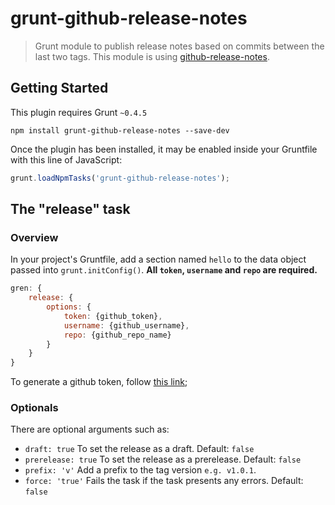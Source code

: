 # grunt-github-release-notes

> Grunt module to publish release notes based on commits between the last two tags.
This module is using [github-release-notes](https://github.com/alexcanessa/github-release-notes).

## Getting Started
This plugin requires Grunt `~0.4.5`

```shell
npm install grunt-github-release-notes --save-dev
```

Once the plugin has been installed, it may be enabled inside your Gruntfile with this line of JavaScript:

```js
grunt.loadNpmTasks('grunt-github-release-notes');
```

## The "release" task

### Overview
In your project's Gruntfile, add a section named `hello` to the data object passed into `grunt.initConfig()`.
**All `token`, `username` and `repo` are required.**

```js
gren: {
	release: {
		options: {
			token: {github_token},
			username: {github_username},
			repo: {github_repo_name}
		}
	}
}
```

To generate a github token, follow [this link](https://help.github.com/articles/creating-an-access-token-for-command-line-use/);

### Optionals
There are optional arguments such as:

- `draft: true` To set the release as a draft. Default: `false`
- `prerelease: true` To set the release as a prerelease. Default: `false`
- `prefix: 'v'` Add a prefix to the tag version `e.g. v1.0.1`.
- `force: 'true'` Fails the task if the task presents any errors. Default: `false`